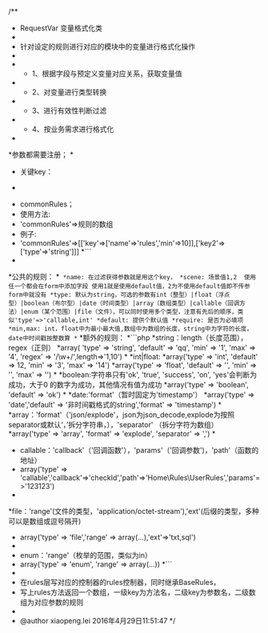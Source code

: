 
/**
 * RequestVar 变量格式化类
 *
 * 针对设定的规则进行对应的模块中的变量进行格式化操作
 *
 * - 1、根据字段与预定义变量对应关系，获取变量值
 * - 2、对变量进行类型转换
 * - 3、进行有效性判断过滤
 * - 4、按业务需求进行格式化
 *
 *参数都需要注册；
 *
 * 关键key：
 * ```
 * commonRules；
 * 使用方法:
 * 'commonRules'=>规则的数组
 * 例子:
 * 'commonRules'=>[['key'=>['name'=>'rules','min'=>10]],['key2'=>['type'=>'string']]]
 *```
 *
 *公共的规则：
 *```
 *name: 在过滤获得参数就是用这个key，
 *scene: 场景值1,2  使用任一个都会在form中添加字段 使用1就是使用default值，2为不使用default值即不传参form中就没有
 *type: 默认为string，可选的参数有int（整型）|float（浮点型）|boolean（布尔型）|date（时间类型）|array（数组类型）|callable（回调方法）|enum（某个范围）|file（文件），可以同时使用多个类型，注意有先后的顺序，类似'type'=>'callable,int'
 *default: 提供个默认值
 *require: 是否为必填项
 *min,max: int，float中为最小最大值,数组中为数组的长度，string中为字符的长度，date中时间戳按整数算
 *```
 *额外的规则：
 *```php
 *string：length（长度范围），regex（正则）
 *array( 'type' => 'string', 'default' => 'qq', 'min' => '1', 'max' => '4', 'regex' => '/\w+/',length=>'1,10')
 *
 *int|float:
 *array('type' => 'int', 'default' => 12, 'min' => '3', 'max' => '14')
 *array('type' => 'float', 'default' => '', 'min' => '', 'max' => '')
 *
 *boolean:字符串只有'ok', 'true', 'success', 'on', 'yes'会判断为成功，大于0 的数字为成功，其他情况有值为成功
 *array('type' => 'boolean', 'default' => 'ok')
 *
 *date:'format'（暂时固定为'timestamp'）
 *array('type' => 'date','default' => '非时间戳格式的string','format' => 'timestamp')
 *
 *array：'format'（'json/explode'，json为json_decode,explode为按照separator或默认‘，’拆分字符串，），'separator' （拆分字符为数组）
 *array('type' => 'array', 'format' => 'explode', 'separator' => ',')
 *
 * callable：'callback'（'回调函数'），'params'（'回调参数')，'path'（函数的地址）
 * array('type' => 'callable','callback'=>'checkId','path'=>'Home\Rules\UserRules','params'=>'123123')
 *
 *file：'range'(文件的类型，'application/octet-stream'),'ext'(后缀的类型，多种可以是数组或逗号隔开)
 * array('type' => 'file','range' => array(...),'ext'=>'txt,sql')
 *
 * enum：'range'（枚举的范围，类似为in）
 * array('type' => 'enum', 'range' => array(...))
 *```
 *
 * 在rules层写对应的控制器的rules控制器，同时继承BaseRules，
 * 写上rules方法返回一个数组，一级key为方法名，二级key为参数名，二级数组为对应参数的规则
 *
 * @author      xiaopeng.lei 2016年4月29日11:51:47
 */